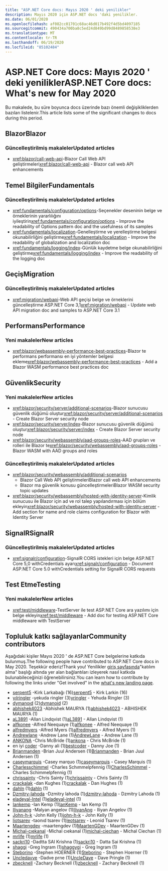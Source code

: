 ```yaml
---
title: "ASP.NET Core docs: Mayıs 2020 ' deki yenilikler"
description: Mayıs 2020 için ASP.NET docs 'daki yenilikler.
ms.date: 06/01/2020
ms.openlocfilehash: af082cc01701c68ac46d017b492f4d5bd4097185
ms.sourcegitcommit: 490434a700ba8c5ed24d849bd99d8489858538e3
ms.translationtype: MT
ms.contentlocale: tr-TR
ms.lasthandoff: 06/19/2020
ms.locfileid: "85102484"
---
```

# <a name="aspnet-core-docs-whats-new-for-may-2020"></a><span data-ttu-id="61f59-103">ASP.NET Core docs: Mayıs 2020 ' deki yenilikler</span><span class="sxs-lookup"><span data-stu-id="61f59-103">ASP.NET Core docs: What's new for May 2020</span></span>

<span data-ttu-id="61f59-104">Bu makalede, bu süre boyunca docs üzerinde bazı önemli değişikliklerden bazıları listelenir.</span><span class="sxs-lookup"><span data-stu-id="61f59-104">This article lists some of the significant changes to docs during this period.</span></span>

## <a name="blazor"></a><span data-ttu-id="61f59-105">Blazor</span><span class="sxs-lookup"><span data-stu-id="61f59-105">Blazor</span></span>

### <a name="updated-articles"></a><span data-ttu-id="61f59-106">Güncelleştirilmiş makaleler</span><span class="sxs-lookup"><span data-stu-id="61f59-106">Updated articles</span></span>

- <span data-ttu-id="61f59-107"><xref:blazor/call-web-api>-Blazor Call Web API geliştirmeleri</span><span class="sxs-lookup"><span data-stu-id="61f59-107"><xref:blazor/call-web-api> - Blazor call web API enhancements</span></span>

## <a name="fundamentals"></a><span data-ttu-id="61f59-108">Temel Bilgiler</span><span class="sxs-lookup"><span data-stu-id="61f59-108">Fundamentals</span></span>

### <a name="updated-articles"></a><span data-ttu-id="61f59-109">Güncelleştirilmiş makaleler</span><span class="sxs-lookup"><span data-stu-id="61f59-109">Updated articles</span></span>

- <span data-ttu-id="61f59-110"><xref:fundamentals/configuration/options>-Seçenekler deseninin belge ve örneklerinin yararlılığını iyileştirin</span><span class="sxs-lookup"><span data-stu-id="61f59-110"><xref:fundamentals/configuration/options> - Improve the readability of Options pattern doc and the usefulness of its samples</span></span>
- <span data-ttu-id="61f59-111"><xref:fundamentals/localization>-Genelleştirme ve yerelleştirme belgesi okunabilirliğini geliştirme</span><span class="sxs-lookup"><span data-stu-id="61f59-111"><xref:fundamentals/localization> - Improve the readability of globalization and localization doc</span></span>
- <span data-ttu-id="61f59-112"><xref:fundamentals/logging/index>-Günlük kaydetme belge okunabilirliğini geliştirme</span><span class="sxs-lookup"><span data-stu-id="61f59-112"><xref:fundamentals/logging/index> - Improve the readability of the logging doc</span></span>

## <a name="migration"></a><span data-ttu-id="61f59-113">Geçiş</span><span class="sxs-lookup"><span data-stu-id="61f59-113">Migration</span></span>

### <a name="updated-articles"></a><span data-ttu-id="61f59-114">Güncelleştirilmiş makaleler</span><span class="sxs-lookup"><span data-stu-id="61f59-114">Updated articles</span></span>

- <span data-ttu-id="61f59-115"><xref:migration/webapi>-Web API geçişi belge ve örneklerini güncelleştirme ASP.NET Core 3,1</span><span class="sxs-lookup"><span data-stu-id="61f59-115"><xref:migration/webapi> - Update web API migration doc and samples to ASP.NET Core 3.1</span></span>

## <a name="performance"></a><span data-ttu-id="61f59-116">Performans</span><span class="sxs-lookup"><span data-stu-id="61f59-116">Performance</span></span>

### <a name="new-articles"></a><span data-ttu-id="61f59-117">Yeni makaleler</span><span class="sxs-lookup"><span data-stu-id="61f59-117">New articles</span></span>

- <span data-ttu-id="61f59-118"><xref:blazor/webassembly-performance-best-practices>-Blazor te performans performansı en iyi yöntemler belgesi ekleme</span><span class="sxs-lookup"><span data-stu-id="61f59-118"><xref:blazor/webassembly-performance-best-practices> - Add a Blazor WASM performance best practices doc</span></span>

## <a name="security"></a><span data-ttu-id="61f59-119">Güvenlik</span><span class="sxs-lookup"><span data-stu-id="61f59-119">Security</span></span>

### <a name="new-articles"></a><span data-ttu-id="61f59-120">Yeni makaleler</span><span class="sxs-lookup"><span data-stu-id="61f59-120">New articles</span></span>

- <span data-ttu-id="61f59-121"><xref:blazor/security/server/additional-scenarios>-Blazor sunucusu güvenlik düğümü oluştur</span><span class="sxs-lookup"><span data-stu-id="61f59-121"><xref:blazor/security/server/additional-scenarios> - Create Blazor Server security node</span></span>
- <span data-ttu-id="61f59-122"><xref:blazor/security/server/index>-Blazor sunucusu güvenlik düğümü oluştur</span><span class="sxs-lookup"><span data-stu-id="61f59-122"><xref:blazor/security/server/index> - Create Blazor Server security node</span></span>
- <span data-ttu-id="61f59-123"><xref:blazor/security/webassembly/aad-groups-roles>-AAD grupları ve rolleri ile Blazor te</span><span class="sxs-lookup"><span data-stu-id="61f59-123"><xref:blazor/security/webassembly/aad-groups-roles> - Blazor WASM with AAD groups and roles</span></span>

### <a name="updated-articles"></a><span data-ttu-id="61f59-124">Güncelleştirilmiş makaleler</span><span class="sxs-lookup"><span data-stu-id="61f59-124">Updated articles</span></span>

- <xref:blazor/security/webassembly/additional-scenarios>
  - <span data-ttu-id="61f59-125">Blazor Call Web API geliştirmeleri</span><span class="sxs-lookup"><span data-stu-id="61f59-125">Blazor call web API enhancements</span></span>
  - <span data-ttu-id="61f59-126">Blazor ma güvenlik konusu güncelleştirmeleri</span><span class="sxs-lookup"><span data-stu-id="61f59-126">Blazor WASM security topic updates</span></span>
- <span data-ttu-id="61f59-127"><xref:blazor/security/webassembly/hosted-with-identity-server>-Kimlik sunucusu ile Blazor için ad ve rol talep yapılandırması için bölüm ekleyin</span><span class="sxs-lookup"><span data-stu-id="61f59-127"><xref:blazor/security/webassembly/hosted-with-identity-server> - Add section for name and role claims configuration for Blazor with Identity Server</span></span>

## <a name="signalr"></a><span data-ttu-id="61f59-128">SignalR</span><span class="sxs-lookup"><span data-stu-id="61f59-128">SignalR</span></span>

### <a name="updated-articles"></a><span data-ttu-id="61f59-129">Güncelleştirilmiş makaleler</span><span class="sxs-lookup"><span data-stu-id="61f59-129">Updated articles</span></span>

- <span data-ttu-id="61f59-130"><xref:signalr/configuration>-SignalR CORS istekleri için belge ASP.NET Core 5,0 withCredentials ayarı</span><span class="sxs-lookup"><span data-stu-id="61f59-130"><xref:signalr/configuration> - Document ASP.NET Core 5.0 withCredentials setting for SignalR CORS requests</span></span>

## <a name="testing"></a><span data-ttu-id="61f59-131">Test Etme</span><span class="sxs-lookup"><span data-stu-id="61f59-131">Testing</span></span>

### <a name="new-articles"></a><span data-ttu-id="61f59-132">Yeni makaleler</span><span class="sxs-lookup"><span data-stu-id="61f59-132">New articles</span></span>

- <span data-ttu-id="61f59-133"><xref:test/middleware>-TestServer ile test ASP.NET Core ara yazılımı için belge ekleyin</span><span class="sxs-lookup"><span data-stu-id="61f59-133"><xref:test/middleware> - Add doc for testing ASP.NET Core middleware with TestServer</span></span>

## <a name="community-contributors"></a><span data-ttu-id="61f59-134">Topluluk katkı sağlayanlar</span><span class="sxs-lookup"><span data-stu-id="61f59-134">Community contributors</span></span>

<span data-ttu-id="61f59-135">Aşağıdaki kişiler Mayıs 2020 ' de ASP.NET Core belgelerine katkıda bulunmuş.</span><span class="sxs-lookup"><span data-stu-id="61f59-135">The following people have contributed to ASP.NET Core docs in May 2020.</span></span> <span data-ttu-id="61f59-136">Teşekkür ederiz!</span><span class="sxs-lookup"><span data-stu-id="61f59-136">Thank you!</span></span> <span data-ttu-id="61f59-137">Yenilikler [giriş sayfasında](index.yml)"katılım alma" başlığı altında yer alan bağlantıları izleyerek nasıl katkıda bulunabileceğinizi öğrenebilirsiniz.</span><span class="sxs-lookup"><span data-stu-id="61f59-137">You can learn how to contribute by following the links under "Get involved" in the [what's new landing page](index.yml).</span></span>

- <span data-ttu-id="61f59-138">[serpent5](https://github.com/serpent5) -Kirk Larkabağı (16)</span><span class="sxs-lookup"><span data-stu-id="61f59-138">[serpent5](https://github.com/serpent5) - Kirk Larkin (16)</span></span>
- <span data-ttu-id="61f59-139">[yılringler](https://github.com/yringler) -yekuda ringler (3)</span><span class="sxs-lookup"><span data-stu-id="61f59-139">[yringler](https://github.com/yringler) - Yehuda Ringler (3)</span></span>
- <span data-ttu-id="61f59-140">[dymanoıd](https://github.com/dymanoid) (2)</span><span class="sxs-lookup"><span data-stu-id="61f59-140">[dymanoid](https://github.com/dymanoid) (2)</span></span>
- <span data-ttu-id="61f59-141">[abhishek4023](https://github.com/abhishek4023) -Abhishek MAURYA (1)</span><span class="sxs-lookup"><span data-stu-id="61f59-141">[abhishek4023](https://github.com/abhishek4023) - ABHISHEK MAURYA (1)</span></span>
- <span data-ttu-id="61f59-142">[aL3891](https://github.com/aL3891) -Allan Lindqvist (1)</span><span class="sxs-lookup"><span data-stu-id="61f59-142">[aL3891](https://github.com/aL3891) - Allan Lindqvist (1)</span></span>
- <span data-ttu-id="61f59-143">[alfkonee](https://github.com/alfkonee) -Alfred Neequaye (1)</span><span class="sxs-lookup"><span data-stu-id="61f59-143">[alfkonee](https://github.com/alfkonee) - Alfred Neequaye (1)</span></span>
- <span data-ttu-id="61f59-144">[alfredmyers](https://github.com/alfredmyers) -Alfred Myers (1)</span><span class="sxs-lookup"><span data-stu-id="61f59-144">[alfredmyers](https://github.com/alfredmyers) - Alfred Myers (1)</span></span>
- <span data-ttu-id="61f59-145">[Andrewlane](https://github.com/AndrewLane) -Andrew Lane (1)</span><span class="sxs-lookup"><span data-stu-id="61f59-145">[AndrewLane](https://github.com/AndrewLane) - Andrew Lane (1)</span></span>
- <span data-ttu-id="61f59-146">[ANKONA](https://github.com/ankona) -Chris McBride (1)</span><span class="sxs-lookup"><span data-stu-id="61f59-146">[ankona](https://github.com/ankona) - Chris McBride (1)</span></span>
- <span data-ttu-id="61f59-147">en iyi [coder](https://github.com/bestcoder) -Danny ali (1)</span><span class="sxs-lookup"><span data-stu-id="61f59-147">[bestcoder](https://github.com/bestcoder) - Danny Joe (1)</span></span>
- <span data-ttu-id="61f59-148">[Brianmanden](https://github.com/Brianmanden) -Brian Juul Andersen (1)</span><span class="sxs-lookup"><span data-stu-id="61f59-148">[Brianmanden](https://github.com/Brianmanden) - Brian Juul Andersen (1)</span></span>
- <span data-ttu-id="61f59-149">[caseymarquis](https://github.com/caseymarquis) -Casey marquo (1)</span><span class="sxs-lookup"><span data-stu-id="61f59-149">[caseymarquis](https://github.com/caseymarquis) - Casey Marquis (1)</span></span>
- <span data-ttu-id="61f59-150">[Charlesschimmel](https://github.com/CharlesSchimmel) -Charles Schımmelpfennig (1)</span><span class="sxs-lookup"><span data-stu-id="61f59-150">[CharlesSchimmel](https://github.com/CharlesSchimmel) - Charles Schimmelpfennig (1)</span></span>
- <span data-ttu-id="61f59-151">[chrissainty](https://github.com/chrissainty) -Chris Sainty (1)</span><span class="sxs-lookup"><span data-stu-id="61f59-151">[chrissainty](https://github.com/chrissainty) - Chris Sainty (1)</span></span>
- <span data-ttu-id="61f59-152">[crackalak](https://github.com/crackalak) -dan Kughes (1)</span><span class="sxs-lookup"><span data-stu-id="61f59-152">[crackalak](https://github.com/crackalak) - Dan Hughes (1)</span></span>
- <span data-ttu-id="61f59-153">[dahln](https://github.com/dahln) (1)</span><span class="sxs-lookup"><span data-stu-id="61f59-153">[dahln](https://github.com/dahln) (1)</span></span>
- <span data-ttu-id="61f59-154">[Dzmitry-lahoda](https://github.com/dzmitry-lahoda) -Dzmitry lahoda (1)</span><span class="sxs-lookup"><span data-stu-id="61f59-154">[dzmitry-lahoda](https://github.com/dzmitry-lahoda) - Dzmitry Lahoda (1)</span></span>
- <span data-ttu-id="61f59-155">[eladeyal-Intel](https://github.com/eladeyal-intel) (1)</span><span class="sxs-lookup"><span data-stu-id="61f59-155">[eladeyal-intel](https://github.com/eladeyal-intel) (1)</span></span>
- <span data-ttu-id="61f59-156">[Iankemp](https://github.com/IanKemp) -Ian Kemp (1)</span><span class="sxs-lookup"><span data-stu-id="61f59-156">[IanKemp](https://github.com/IanKemp) - Ian Kemp (1)</span></span>
- <span data-ttu-id="61f59-157">[Iliyanang](https://github.com/IliyanAng) -Malyan angelov (1)</span><span class="sxs-lookup"><span data-stu-id="61f59-157">[IliyanAng](https://github.com/IliyanAng) - Iliyan Angelov (1)</span></span>
- <span data-ttu-id="61f59-158">[John-h-k](https://github.com/john-h-k) -John Kelly (1)</span><span class="sxs-lookup"><span data-stu-id="61f59-158">[john-h-k](https://github.com/john-h-k) - John Kelly (1)</span></span>
- <span data-ttu-id="61f59-159">[liotsarev](https://github.com/leotsarev) -taonıd tsarev (1)</span><span class="sxs-lookup"><span data-stu-id="61f59-159">[leotsarev](https://github.com/leotsarev) - Leonid Tsarev (1)</span></span>
- <span data-ttu-id="61f59-160">[Maartengdev](https://github.com/MaartenGDev) -maartengdev (1)</span><span class="sxs-lookup"><span data-stu-id="61f59-160">[MaartenGDev](https://github.com/MaartenGDev) - MaartenGDev (1)</span></span>
- <span data-ttu-id="61f59-161">[Michal-cıekanal](https://github.com/michal-ciechan) -Michal cıekanal (1)</span><span class="sxs-lookup"><span data-stu-id="61f59-161">[michal-ciechan](https://github.com/michal-ciechan) - Michal Ciechan (1)</span></span>
- <span data-ttu-id="61f59-162">[mrlife](https://github.com/mrlife) (1)</span><span class="sxs-lookup"><span data-stu-id="61f59-162">[mrlife](https://github.com/mrlife) (1)</span></span>
- <span data-ttu-id="61f59-163">[sackri10](https://github.com/sackri10) -Dadtta SAI Krishna (1)</span><span class="sxs-lookup"><span data-stu-id="61f59-163">[sackri10](https://github.com/sackri10) - Datta Sai Krishna (1)</span></span>
- <span data-ttu-id="61f59-164">[shaggi](https://github.com/shaggygi) -Greg Ingram (1)</span><span class="sxs-lookup"><span data-stu-id="61f59-164">[shaggygi](https://github.com/shaggygi) - Greg Ingram (1)</span></span>
- <span data-ttu-id="61f59-165">[Steborino](https://github.com/Steborino) -Stephen HOERNER (1)</span><span class="sxs-lookup"><span data-stu-id="61f59-165">[Steborino](https://github.com/Steborino) - Stephen Hoerner (1)</span></span>
- <span data-ttu-id="61f59-166">[Uncledavve](https://github.com/UncleDave) -Dadve prne (1)</span><span class="sxs-lookup"><span data-stu-id="61f59-166">[UncleDave](https://github.com/UncleDave) - Dave Pringle (1)</span></span>
- <span data-ttu-id="61f59-167">[zbecknell](https://github.com/zbecknell) -Zachary Becknell (1)</span><span class="sxs-lookup"><span data-stu-id="61f59-167">[zbecknell](https://github.com/zbecknell) - Zachary Becknell (1)</span></span>
